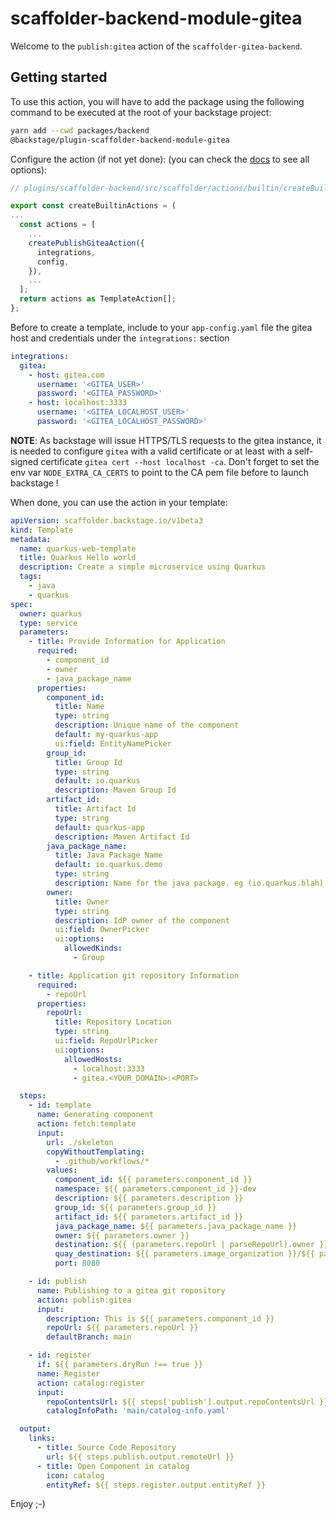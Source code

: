 # scaffolder-backend-module-gitea

Welcome to the `publish:gitea` action of the `scaffolder-gitea-backend`.

## Getting started

To use this action, you will have to add the package using the following command to be executed at the root of your backstage project:

```bash
yarn add --cwd packages/backend
@backstage/plugin-scaffolder-backend-module-gitea
```

Configure the action (if not yet done):
(you can check the [docs](https://backstage.io/docs/features/software-templates/writing-custom-actions#registering-custom-actions) to see all options):

```typescript
// plugins/scaffolder-backend/src/scaffolder/actions/builtin/createBuiltinActions.ts

export const createBuiltinActions = (
...
  const actions = [
    ...
    createPublishGiteaAction({
      integrations,
      config,
    }),
    ...
  ];
  return actions as TemplateAction[];
};
```

Before to create a template, include to your `app-config.yaml` file the
gitea host and credentials under the `integrations:` section

```yaml
integrations:
  gitea:
    - host: gitea.com
      username: '<GITEA_USER>'
      password: '<GITEA_PASSWORD>'
    - host: localhost:3333
      username: '<GITEA_LOCALHOST_USER>'
      password: '<GITEA_LOCALHOST_PASSWORD>'
```

**NOTE**: As backstage will issue HTTPS/TLS requests to the gitea instance, it is needed to configure `gitea` with a valid certificate or at least with a
self-signed certificate `gitea cert --host localhost -ca`. Don't forget to set the env var `NODE_EXTRA_CA_CERTS` to point to the CA pem file before to launch backstage !

When done, you can use the action in your template:

```yaml
apiVersion: scaffolder.backstage.io/v1beta3
kind: Template
metadata:
  name: quarkus-web-template
  title: Quarkus Hello world
  description: Create a simple microservice using Quarkus
  tags:
    - java
    - quarkus
spec:
  owner: quarkus
  type: service
  parameters:
    - title: Provide Information for Application
      required:
        - component_id
        - owner
        - java_package_name
      properties:
        component_id:
          title: Name
          type: string
          description: Unique name of the component
          default: my-quarkus-app
          ui:field: EntityNamePicker
        group_id:
          title: Group Id
          type: string
          default: io.quarkus
          description: Maven Group Id
        artifact_id:
          title: Artifact Id
          type: string
          default: quarkus-app
          description: Maven Artifact Id
        java_package_name:
          title: Java Package Name
          default: io.quarkus.demo
          type: string
          description: Name for the java package. eg (io.quarkus.blah)
        owner:
          title: Owner
          type: string
          description: IdP owner of the component
          ui:field: OwnerPicker
          ui:options:
            allowedKinds:
              - Group

    - title: Application git repository Information
      required:
        - repoUrl
      properties:
        repoUrl:
          title: Repository Location
          type: string
          ui:field: RepoUrlPicker
          ui:options:
            allowedHosts:
              - localhost:3333
              - gitea.<YOUR_DOMAIN>:<PORT>

  steps:
    - id: template
      name: Generating component
      action: fetch:template
      input:
        url: ./skeleton
        copyWithoutTemplating:
          - .github/workflows/*
        values:
          component_id: ${{ parameters.component_id }}
          namespace: ${{ parameters.component_id }}-dev
          description: ${{ parameters.description }}
          group_id: ${{ parameters.group_id }}
          artifact_id: ${{ parameters.artifact_id }}
          java_package_name: ${{ parameters.java_package_name }}
          owner: ${{ parameters.owner }}
          destination: ${{ (parameters.repoUrl | parseRepoUrl).owner }}/${{ (parameters.repoUrl | parseRepoUrl).repo }}
          quay_destination: ${{ parameters.image_organization }}/${{ parameters.component_id }}
          port: 8080

    - id: publish
      name: Publishing to a gitea git repository
      action: publish:gitea
      input:
        description: This is ${{ parameters.component_id }}
        repoUrl: ${{ parameters.repoUrl }}
        defaultBranch: main

    - id: register
      if: ${{ parameters.dryRun !== true }}
      name: Register
      action: catalog:register
      input:
        repoContentsUrl: ${{ steps['publish'].output.repoContentsUrl }}
        catalogInfoPath: 'main/catalog-info.yaml'

  output:
    links:
      - title: Source Code Repository
        url: ${{ steps.publish.output.remoteUrl }}
      - title: Open Component in catalog
        icon: catalog
        entityRef: ${{ steps.register.output.entityRef }}
```

Enjoy ;-)
